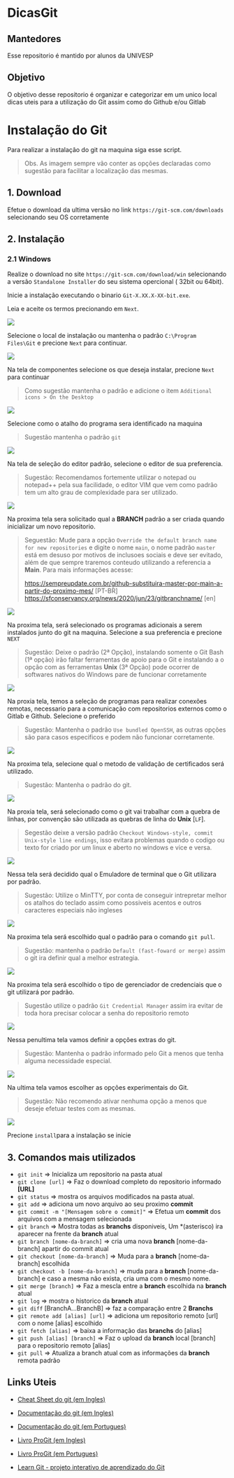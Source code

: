 # DicasGit

## Mantedores
Esse repositorio é mantido por alunos da UNIVESP

## Objetivo
O objetivo desse repositorio é organizar e categorizar em um unico local dicas uteis para a utilização do Git assim como do Github e/ou Gitlab

# Instalação do Git
Para realizar a instalação do git na maquina siga esse script.
>Obs. As imagem sempre vão conter as opções declaradas como sugestão para facilitar a localização das mesmas.

## 1. Download
Efetue o download da ultima versão no link
`https://git-scm.com/downloads` selecionando seu OS corretamente

## 2. Instalação
### 2.1 Windows

Realize o download no site `https://git-scm.com/download/win` selecionando a versão `Standalone Installer` do seu sistema opercional ( 32bit ou 64bit).


Inicie a instalação executando o binario 
`Git-X.XX.X-XX-bit.exe`.

Leia e aceite os termos precionando em `Next`.

![](images/0.png)



Selecione o local de instalação ou mantenha o padrão `C:\Program Files\Git` e precione `Next` para continuar.

![](images/1.png)


Na tela de componentes selecione os que deseja instalar, precione `Next` para continuar
>Como sugestão mantenha o padrão e adicione o item `Additional icons > On the Desktop`


![](images/2.png)

Selecione como o atalho do programa sera identificado na maquina
>Sugestão mantenha o padrão `git`

![](images/3.png)


Na tela de seleção do editor padrão, selecione o editor de sua preferencia.
> Sugestão: Recomendamos fortemente utilizar o notepad ou notepad++ pela sua facilidade, o editor VIM que vem como padrão tem um alto grau de complexidade para ser utilizado.

![](images/4.png)

Na proxima tela sera solicitado qual a **BRANCH** padrão a ser criada quando inicializar um novo repositorio.

> Seguestão: Mude para a opção `Override the default branch name for new repositories` e digite o nome `main`, o nome padrão `master` está em desuso por motivos de inclusoes sociais e deve ser evitado, além de que sempre traremos conteudo utilizando a referencia a **Main**. Para mais informações acesse:
> 
> https://sempreupdate.com.br/github-substituira-master-por-main-a-partir-do-proximo-mes/ [PT-BR]
> https://sfconservancy.org/news/2020/jun/23/gitbranchname/ [en]

![](images/5.png)

Na proxima tela, será selecionado os programas adicionais a serem instalados junto do git na maquina. Selecione a sua preferencia e precione `NEXT`
> Sugestão: Deixe o padrão (2ª Opção), instalando somente o Git Bash (1ª opção) irão faltar ferramentas de apoio para o Git e instalando a o opção com as ferramentas **Unix** (3ª Opção) pode ocorrer de softwares nativos do Windows pare de funcionar corretamente

![](images/6.png)

Na proxia tela, temos a seleção de programas para realizar conexões remotas, necessario para a comunicação com repositorios externos como o Gitlab e Github. Selecione o preferido
> Sugestão: Mantenha o padrão `Use bundled OpenSSH`, as outras opções são para casos especificos e podem não funcionar corretamente.

![](images/7.png)

Na proxima tela, selecione qual o metodo de validação de certificados será utilizado.
> Sugestão: Mantenha o padrão do git.

![](images/8.png)


Na proxia tela, será selecionado como o git vai trabalhar com a quebra de linhas, por convenção são utilizada as quebras de linha do **Unix** [`LF`].
> Segestão deixe a versão padrão `Checkout Windows-style, commit Unix-style line endings`, isso evitara problemas quando o codigo ou texto for criado por um linux e aberto no windows e vice e versa.

![](images/9.png)

Nessa tela será decidido qual o Emuladore de terminal que o Git utilizara por padrão.
> Sugestão: Utilize o MinTTY, por conta de conseguir intrepretar melhor os atalhos do teclado assim como possiveis acentos e outros caracteres especiais não ingleses

![](images/10.png)

Na proxima tela será escolhido qual o padrão para o comando `git pull`.
> Sugestão: mantenha o padrão `Default (fast-foward or merge)` assim o git ira definir qual a melhor estrategia.

![](images/11.png)

Na proxima tela será escolhido o tipo de gerenciador de credenciais que o git utilizará por padrão.
> Sugestão utilize o padrão `Git Credential Manager` assim ira evitar de toda hora precisar colocar a senha do repositorio remoto

![](images/12.png)

Nessa penultima tela vamos definir a opções extras do git.
>Sugestão: Mantenha o padrão informado pelo Git a menos que tenha alguma necessidade especial.

![](images/13.png)

Na ultima tela vamos escolher as opções experimentais do Git.
> Sugestão: Não recomendo ativar nenhuma opção a menos que deseje efetuar testes com as mesmas.

![](images/14.png)

Precione `install`para a instalação se inicie



## 3. Comandos mais utilizados

- `git init` => Inicializa um repositorio na pasta atual
- `git clone [url]` => Faz o download completo do repositorio informado **[URL]**
- `git status` => mostra os arquivos modificados na pasta atual.
- `git add` => adiciona um novo arquivo ao seu proximo **commit**
- `git commit -m "[Mensagem sobre o commit]"` => Efetua um **commit** dos arquivos com a mensagem selecionada
- `git branch` => Mostra todas as **branchs** disponiveis, Um *(asterisco) ira aparecer na frente da **branch** atual
- `git branch [nome-da-branch]` => cria uma nova **branch** [nome-da-branch] apartir do commit atual
- `git checkout [nome-da-branch]` => Muda para a **branch** [nome-da-branch] escolhida
- `git checkout -b [nome-da-branch]` => muda para a **branch** [nome-da-branch] e caso a mesma não exista, cria uma com o mesmo nome.
- `git merge [branch]` => Faz a mescla entre a **branch** escolhida na **branch** atual
- `git log` => mostra o historico da **branch** atual
- `git diff` [BranchA...BranchB] => faz a comparação entre 2 **Branchs**
- `git remote add [alias] [url]` => adiciona um repositorio remoto [url] com o nome [alias] escolhido
- `git fetch [alias]` => baixa a informação das **branchs** do [alias]
- `git push [alias] [branch]` => Faz o upload da **branch** local [branch] para o repositorio remoto [alias]
- `git pull` => Atualiza a branch atual com as informações da **branch** remota padrão


## Links Uteis

- [Cheat Sheet do git (em Ingles)](https://education.github.com/git-cheat-sheet-education.pdf)

- [Documentação do git (em Ingles)](https://git-scm.com/docs)

- [Documentação do git (em Portugues)](https://git-scm.com/docs)

- [Livro ProGit (em Ingles)](https://git-scm.com/book/en/v2)

- [Livro ProGit (em Portugues)](https://git-scm.com/book/pt-br/v2)

- [Learn Git - projeto interativo de aprendizado do Git](https://learngitbranching.js.org/?locale=pt_BR)





